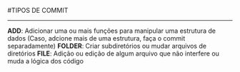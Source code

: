 #TIPOS DE COMMIT

---

**ADD**: Adicionar uma ou mais funções para manipular uma estrutura de dados (Caso, adcione mais de uma estrutura, faça o commit separadamente)
**FOLDER**: Criar subdiretórios ou mudar arquivos de diretórios
**FILE**: Adição ou edição de algum arquivo que não interfere ou muda a lógica dos código